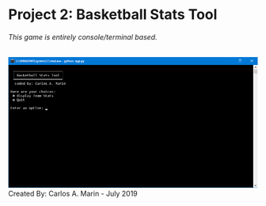   # Project 2: Basketball Stats Tool
###### *This game is entirely console/terminal based.*

![Basketball Stats Tool](SS.png)
Created By: Carlos A. Marin - July 2019